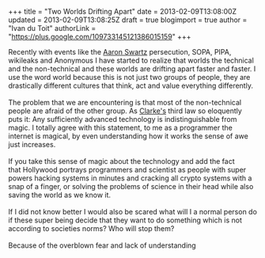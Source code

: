 +++
title = "Two Worlds Drifting Apart"
date = 2013-02-09T13:08:00Z
updated = 2013-02-09T13:08:25Z
draft = true
blogimport = true 
author = "Ivan du Toit"
authorLink = "https://plus.google.com/109733145121386015159"
+++

Recently with events like the&nbsp;<a href="http://en.wikipedia.org/wiki/Aaron_Swartz">Aaron Swartz</a>&nbsp;persecution, SOPA, PIPA, wikileaks and Anonymous I have started to realize that worlds the technical and the non-technical and these worlds are drifting apart faster and faster. I use the word world because this is not just two groups of people, they are drastically different&nbsp;cultures that think, act and value everything differently.<br /><br />The problem that we are encountering is that most of the non-technical people are afraid of the other group. As <a href="http://en.wikipedia.org/wiki/Clarke's_three_laws">Clarke's</a> third law so eloquently puts it:&nbsp;Any sufficiently advanced technology is indistinguishable from magic. I totally agree with this statement, to me as a programmer the internet is magical, by even understanding how it works the sense of awe just increases.<br /><br />If you take this sense of magic about the technology and add the fact that&nbsp;Hollywood portrays programmers and scientist as people with super powers hacking systems in minutes and cracking all crypto systems with a snap of a finger, or solving the problems of science in their head while also saving the world as we know it.<br /><br />If I did not know better I would also be scared what will I a normal person do if these super being decide that they want to do something which is not according to societies norms? Who will stop them?<br /><br />Because of the overblown fear and lack of understanding
